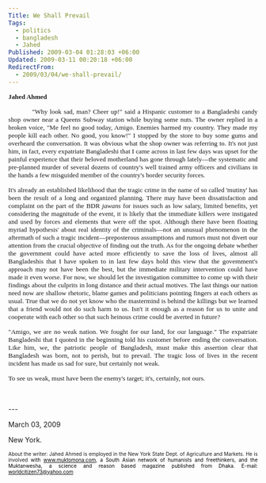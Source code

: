 ```yaml
---
Title: We Shall Prevail
Tags:
  - politics
  - bangladesh
  - Jahed
Published: 2009-03-04 01:28:03 +06:00
Updated: 2009-03-11 00:20:18 +06:00
RedirectFrom:
  - 2009/03/04/we-shall-prevail/
---
```


<p class="MsoNormal" style="text-align: justify;"><span style="font-size: 10pt; font-family: Verdana;"><strong>Jahed Ahmed</strong></span></p>
<p class="MsoNormal" style="text-align: justify; text-indent: 0.5in;"><span style="font-size: 10pt; font-family: Verdana;">"Why look sad, man? Cheer up!" said a Hispanic customer to a Bangladeshi candy shop owner near a Queens Subway station while buying some nuts. The owner replied in a broken voice, "Me feel no good today, Amigo. Enemies harmed my country. They made my people kill each other. No good, you know!" I stopped by the store to buy some gums and overheard the conversation. It was obvious what the shop owner was referring to. It's not just him, in fact, every expatriate Bangladeshi that I came across in last few days was upset for the painful experience that their beloved motherland has gone through lately—the systematic and pre-planned murder of several dozens of country's well trained army officers and civilians in the hands a few misguided member of the country's border security forces.</span></p>
<p class="MsoNormal" style="text-align: justify;"><span style="font-size: 10pt; font-family: Verdana;">It's already an established likelihood that the tragic crime in the name of so called 'mutiny' has been the result of a long and organized planning. There may have been dissatisfaction and complaint on the part of the BDR <em>jawans</em> for issues such as low salary, limited benefits, yet considering the magnitude of the event, it is likely that the immediate killers were instigated and used by forces and elements that were off the spot. Although there have been floating myriad hypothesis' about real identity of the criminals—not an unusual phenomenon in the aftermath of such a tragic incident—preposterous assumptions and rumors must not divert our attention from the crucial objective of finding out the truth. As for the ongoing debate whether the government could have acted more efficiently to save the loss of lives, almost all Bangladeshis that I have spoken to in last few days hold this view that the government's approach may not have been the best, but the immediate military intervention could have made it even worse. For now, we should let the investigation committee to come up with their findings about the culprits in long distance and their actual motives. The last things our nation need now are shallow rhetoric, blame games and politicians pointing fingers at each others as usual. True that we do not yet know who the mastermind is behind the killings but we learned that a friend would not do such harm to us. Isn't it enough as a reason for us to unite and cooperate with each other so that such heinous crime could be averted in future?</span></p>
<p class="MsoNormal" style="text-align: justify;"><span style="font-size: 10pt; font-family: Verdana;">"Amigo, we are no weak nation. We fought for our land, for our language." The expatriate Bangladeshi that I quoted in the beginning told his customer before ending the conversation. Like him, we, the patriotic people of Bangladesh, must make this assertion clear that Bangladesh was born, not to perish, but to prevail. The tragic loss of lives in the recent incident has made us sad for sure, but certainly not weak.</span></p>
<p class="MsoNormal" style="text-align: justify;"><span style="font-size: 10pt; font-family: Verdana;">To see us weak, must have been the enemy's target; it's, certainly, not ours.</span></p>
<p class="MsoNormal"> </p>

<p class="MsoNormal" style="text-align: justify;">
<p class="MsoNormal" style="text-align: justify;">---</p>

<p class="MsoNormal" style="text-align: justify;">
<p class="MsoNormal" style="text-align: justify;">March 03, 2009</p>
<p class="MsoNormal" style="text-align: justify;">New York.</p>

<p class="MsoNormal" style="text-align: justify;">
<p class="MsoNormal" style="text-align: justify;"><span style="font-size: 8pt;"><span style="font-size: x-small;">About the writer: Jahed Ahmed is employed in the New York State Dept. of Agriculture and Markets. He is involved </span><span style="color: black;"><span style="font-size: x-small;">with <a rel="nofollow" href="https://muktomona.com/" target="_blank"><span style="color: black;">www.muktomona.com</span></a>, a South Asian network of humanists and freethinkers, and the Muktanwesha, a science and reason based magazine published from Dhaka. E-mail: <a rel="nofollow" href="mailto:worldcitizen73@yahoo.com" target="_blank"><span style="color: black;">worldcitizen73@yahoo.com</span></a></span></span></span></p>
<p class="MsoNormal" style="text-align: justify;"> </p>
